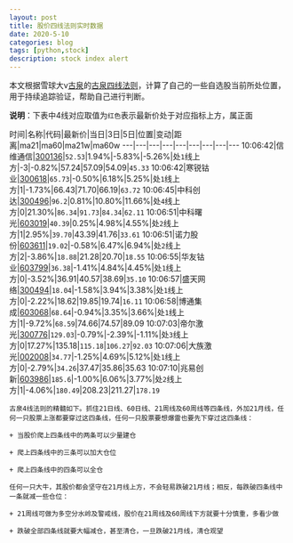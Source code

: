 ```yaml
---
layout: post
title: 股价四线法则实时数据
date: 2020-5-10
categories: blog
tags: [python,stock]
description: stock index alert
---
```



本文根据雪球大v[古泉](https://xueqiu.com/u/7148646888)的[古泉四线法则](https://xueqiu.com/7148646888/130498192)，计算了自己的一些自选股当前所处位置，用于持续追踪验证，帮助自己进行判断。

**说明**：下表中4线对应取值为`红色`表示最新价处于对应指标上方，属正面

时间|名称|代码|最新价|当日|3日|5日|位置|变动|距离|ma21|ma60|ma21w|ma60w
---|---|---|---|---|---|---|---|---
10:06:42|信维通信|[300136](https://xueqiu.com/S/SZ300136)|`52.53`|1.94%|-5.83%|-5.26%|处`1`线上方|-3|-0.82%|57.24|57.09|54.09|`45.33`
10:06:42|寒锐钴业|[300618](https://xueqiu.com/S/SZ300618)|`65.73`|-0.50%|6.18%|5.25%|处`1`线上方|1|-1.73%|66.43|71.70|66.19|`63.72`
10:06:45|中科创达|[300496](https://xueqiu.com/S/SZ300496)|`96.2`|0.81%|10.80%|11.66%|处`4`线上方|0|21.30%|`86.34`|`91.73`|`84.34`|`62.11`
10:06:51|中科曙光|[603019](https://xueqiu.com/S/SH603019)|`40.39`|0.25%|4.98%|4.55%|处`2`线上方|1|2.95%|`39.70`|43.39|41.76|`33.61`
10:06:51|诺力股份|[603611](https://xueqiu.com/S/SH603611)|`19.02`|-0.58%|6.47%|6.94%|处`2`线上方|2|-3.86%|`18.88`|21.28|20.70|`18.55`
10:06:55|华友钴业|[603799](https://xueqiu.com/S/SH603799)|`36.38`|-1.41%|4.84%|4.45%|处`1`线上方|0|-3.52%|36.91|40.57|38.69|`35.10`
10:06:57|盛天网络|[300494](https://xueqiu.com/S/SZ300494)|`18.04`|-1.58%|3.94%|3.38%|处`1`线上方|0|-2.22%|18.62|19.85|19.74|`16.11`
10:06:58|博通集成|[603068](https://xueqiu.com/S/SH603068)|`68.64`|-0.94%|3.35%|3.66%|处`1`线上方|1|-9.72%|`68.59`|74.66|74.57|89.09
10:07:03|帝尔激光|[300776](https://xueqiu.com/S/SZ300776)|`129.03`|-0.79%|-2.39%|-1.11%|处`3`线上方|0|17.27%|135.18|`115.18`|`106.27`|`92.03`
10:07:06|大族激光|[002008](https://xueqiu.com/S/SZ002008)|`34.77`|-1.25%|4.69%|5.12%|处`1`线上方|0|-2.79%|`34.26`|37.47|35.86|35.63
10:07:10|兆易创新|[603986](https://xueqiu.com/S/SH603986)|`185.6`|-1.00%|6.06%|3.77%|处`2`线上方|1|-4.06%|`180.49`|208.23|211.27|`178.19`

```
古泉4线法则的精髓如下。抓住21日线、60日线、21周线及60周线等四条线，外加21月线，任何一只股票上涨都要穿过这四条线，任何一只股票要想爆雷也要先下穿过这四条线：

+ 当股价爬上四条线中的两条可以少量建仓

+ 爬上四条线中的三条可以加大仓位

+ 爬上四条线中的四条可以全仓

任何一只大牛，其股价都会坚守在21月线上方，不会轻易跌破21月线；相反，每跌破四条线中一条就减一些仓位：

+ 21周线可做为多空分水岭及警戒线，股价在21周线及60周线下方就要十分慎重，多看少做

+ 跌破全部四条线就要大幅减仓，甚至清仓，一旦跌破21月线，清仓观望
```